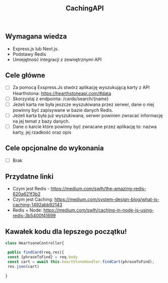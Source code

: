 <h2 align="center">CachingAPI</h2>

<br>

## Wymagana wiedza
- Express.js lub Next.js.
- Podstawy Redis
- Umiejętność integracji z zewnętrznymi API

## Cele główne

* [ ] Za pomocą Exspress.Js stwórz aplikację wyszukującą karty z API Hearthstona: https://hearthstoneapi.com/#data
* [ ] Skorzystaj z endpointa: /cards/search/{name}
* [ ] Jeżeli karta nie była jeszcze wyszukiwana przez serwer, dane o niej powinny być zapisywane w bazie danych Redis.
* [ ] Jeżeli karta była już wyszukiwana, serwer powinien zwracać informację na jej temat z bazy danych.
* [ ] Dane o karcie które powinny być zwracane przez aplikację to: nazwa karty, jej rzadkość oraz opis

## Cele opcjonalne do wykonania

* [ ] Brak

## Przydatne linki

- Czym jest Redis - https://medium.com/swlh/the-amazing-redis-620a621f3b2
- Czym jest Caching: https://medium.com/system-design-blog/what-is-caching-1492abb92143
- Redis + Node: https://medium.com/swlh/caching-in-node-js-using-redis-3b5400f41699

## Kawałek kodu dla lepszego początku!

```typescript
class HeartsoneController{

 public findCard(req,res){
 const {phraseToFind} = req.body
 const cart = await this.heartStoneHandler.findCart(phraseToFind);
 res.json(cart)
 
}


```
